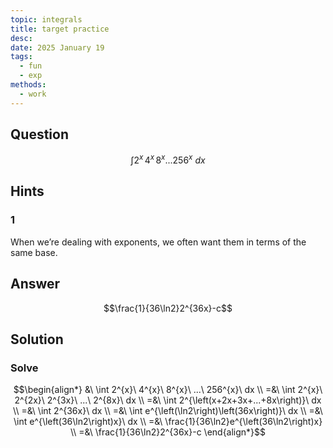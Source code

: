 ```yaml
---
topic: integrals
title: target practice
desc: 
date: 2025 January 19
tags:
  - fun
  - exp
methods:
  - work
---
```



## Question
```math
\int
  2^x \, 4^x \, 8^x ... 256^x
\ dx
```


## Hints

### 1
When we’re dealing with exponents, we often want them in terms of the same base.


## Answer
```math
\frac{1}{36\ln2}2^{36x}-c
```


## Solution

### Solve
```math
\begin{align*}
  &\ \int 2^{x}\ 4^{x}\ 8^{x}\ ...\ 256^{x}\ dx
  \\ =&\ \int 2^{x}\ 2^{2x}\ 2^{3x}\ ...\ 2^{8x}\ dx
  \\ =&\ \int 2^{\left(x+2x+3x+...+8x\right)}\ dx
  \\ =&\ \int 2^{36x}\ dx
  \\ =&\ \int e^{\left(\ln2\right)\left(36x\right)}\ dx
  \\ =&\ \int e^{\left(36\ln2\right)x}\ dx
  \\ =&\ \frac{1}{36\ln2}e^{\left(36\ln2\right)x}
  \\ =&\ \frac{1}{36\ln2}2^{36x}-c
\end{align*}
```
